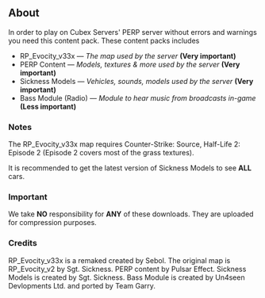 ## About ##
In order to play on Cubex Servers' PERP server without errors and warnings you need this content pack. These content packs includes

  * RP\_Evocity\_v33x — _The map used by the server_ **(Very important)**
  * PERP Content — _Models, textures & more used by the server_ **(Very important)**
  * Sickness Models — _Vehicles, sounds, models used by the server_ **(Very important)**
  * Bass Module (Radio) — _Module to hear music from broadcasts in-game_ **(Less important)**

### Notes ###
The RP\_Evocity\_v33x map requires Counter-Strike: Source, Half-Life 2: Episode 2 (Episode 2 covers most of the grass textures).

It is recommended to get the latest version of Sickness Models to see **ALL** cars.

### Important ###
We take **NO** responsibility for **ANY** of these downloads. They are uploaded for compression purposes.

### Credits ###
RP\_Evocity\_v33x is a remaked created by Sebol. The original map is RP\_Evocity\_v2 by Sgt. Sickness.
PERP content by Pulsar Effect.
Sickness Models is created by Sgt. Sickness.
Bass Module is created by Un4seen Devlopments Ltd. and ported by Team Garry.